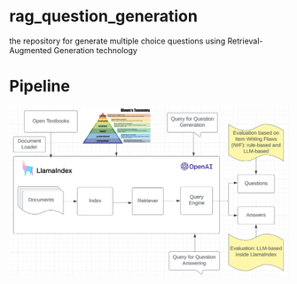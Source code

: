 # rag_question_generation
the repository for generate multiple choice questions using Retrieval-Augmented Generation technology


# Pipeline 
![Pipeline](pipeline.png)

